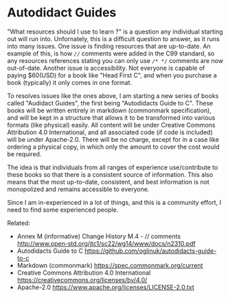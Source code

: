 # Autodidact Guides

"What resources should I use to learn <insert thing to learn here>?" is a
question any individual starting out will run into. Unfornately, this is
a difficult question to answer, as it runs into many issues. One issue is
finding resources that are up-to-date. An example of this, is how `//`
comments were added in the C99 standard, so any resources references
stating you can only use `/* */` comments are now out-of-date. Another
issue is accessibility. Not everyone is capable of paying $60(USD) for a
book like "Head First C", and when you purchase a book (typically) it
only comes in one format.

To resolves issues like the ones above, I am starting a new series of
books called "Audidact Guides", the first being "Autodidacts Guide to C".
These books will be written entirely in markdown (commonmark
specification), and will be kept in a structure that allows it to be
transformed into various formats (like physical) easily. All content will
be under Creative Commons Attribution 4.0 International, and all
associated code (if code is included) will be under Apache-2.0. There
will be no charge, except for in a case like ordering a physical copy, in
which only the amount to cover the cost would be required.

The idea is that individuals from all ranges of experience use/contribute
to these books so that there is a consistent source of information. This
also means that the most up-to-date, consistent, and best information is
not monopolized and remains accessible to everyone.

Since I am in-experienced in a lot of things, and this is a community
effort, I need to find some experienced people.

Related:

* Annex M (informative) Change History M.4 - // comments
	<http://www.open-std.org/jtc1/sc22/wg14/www/docs/n2310.pdf>
* Autodidacts Guide to C
	<https://github.com/oglinuk/autodidacts-guide-to-c>
* Markdown (commonmark)
	<https://spec.commonmark.org/current>
* Creative Commons Attribution 4.0 International
	<https://creativecommons.org/licenses/by/4.0/>
* Apache-2.0
	<https://www.apache.org/licenses/LICENSE-2.0.txt>
